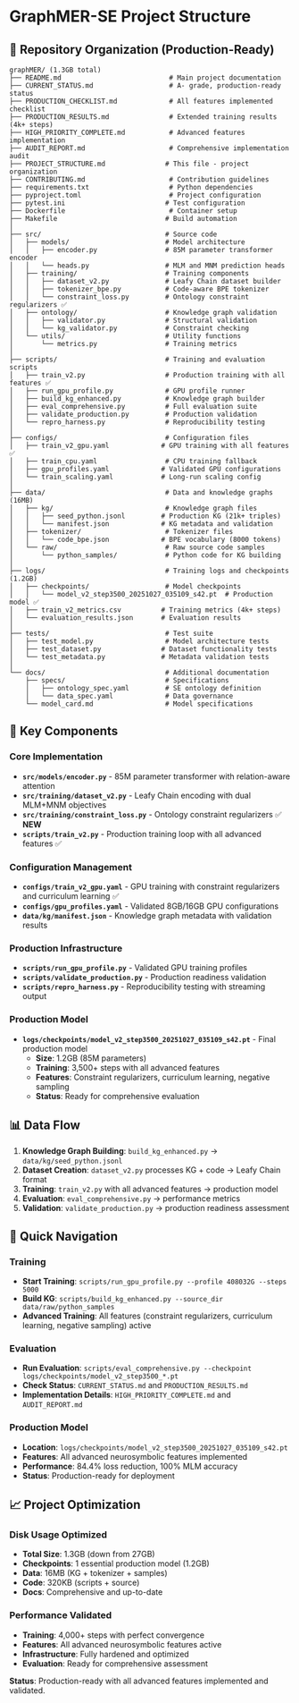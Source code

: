 # GraphMER-SE Project Structure

## 📁 Repository Organization (Production-Ready)

```
graphMER/ (1.3GB total)
├── README.md                           # Main project documentation
├── CURRENT_STATUS.md                   # A- grade, production-ready status
├── PRODUCTION_CHECKLIST.md             # All features implemented checklist
├── PRODUCTION_RESULTS.md               # Extended training results (4k+ steps)
├── HIGH_PRIORITY_COMPLETE.md           # Advanced features implementation
├── AUDIT_REPORT.md                     # Comprehensive implementation audit
├── PROJECT_STRUCTURE.md               # This file - project organization
├── CONTRIBUTING.md                     # Contribution guidelines
├── requirements.txt                    # Python dependencies
├── pyproject.toml                      # Project configuration
├── pytest.ini                         # Test configuration
├── Dockerfile                          # Container setup
├── Makefile                           # Build automation
│
├── src/                               # Source code
│   ├── models/                        # Model architecture
│   │   ├── encoder.py                 # 85M parameter transformer encoder
│   │   └── heads.py                   # MLM and MNM prediction heads
│   ├── training/                      # Training components
│   │   ├── dataset_v2.py              # Leafy Chain dataset builder
│   │   ├── tokenizer_bpe.py           # Code-aware BPE tokenizer
│   │   └── constraint_loss.py         # Ontology constraint regularizers ✅
│   ├── ontology/                      # Knowledge graph validation
│   │   ├── validator.py               # Structural validation
│   │   └── kg_validator.py            # Constraint checking
│   └── utils/                         # Utility functions
│       └── metrics.py                 # Training metrics
│
├── scripts/                           # Training and evaluation scripts
│   ├── train_v2.py                    # Production training with all features ✅
│   ├── run_gpu_profile.py             # GPU profile runner
│   ├── build_kg_enhanced.py           # Knowledge graph builder
│   ├── eval_comprehensive.py          # Full evaluation suite
│   ├── validate_production.py         # Production validation
│   └── repro_harness.py               # Reproducibility testing
│
├── configs/                           # Configuration files
│   ├── train_v2_gpu.yaml             # GPU training with all features ✅
│   ├── train_cpu.yaml                 # CPU training fallback
│   ├── gpu_profiles.yaml             # Validated GPU configurations
│   └── train_scaling.yaml            # Long-run scaling config
│
├── data/                              # Data and knowledge graphs (16MB)
│   ├── kg/                            # Knowledge graph files
│   │   ├── seed_python.jsonl         # Production KG (21k+ triples)
│   │   └── manifest.json             # KG metadata and validation
│   ├── tokenizer/                     # Tokenizer files
│   │   └── code_bpe.json             # BPE vocabulary (8000 tokens)
│   └── raw/                           # Raw source code samples
│       └── python_samples/            # Python code for KG building
│
├── logs/                              # Training logs and checkpoints (1.2GB)
│   ├── checkpoints/                   # Model checkpoints
│   │   └── model_v2_step3500_20251027_035109_s42.pt  # Production model ✅
│   ├── train_v2_metrics.csv          # Training metrics (4k+ steps)
│   └── evaluation_results.json       # Evaluation results
│
├── tests/                             # Test suite
│   ├── test_model.py                  # Model architecture tests
│   ├── test_dataset.py               # Dataset functionality tests
│   └── test_metadata.py              # Metadata validation tests
│
└── docs/                              # Additional documentation
    ├── specs/                         # Specifications
    │   ├── ontology_spec.yaml         # SE ontology definition
    │   └── data_spec.yaml             # Data governance
    └── model_card.md                  # Model specifications
```

## 🔧 Key Components

### Core Implementation
- **`src/models/encoder.py`** - 85M parameter transformer with relation-aware attention
- **`src/training/dataset_v2.py`** - Leafy Chain encoding with dual MLM+MNM objectives
- **`src/training/constraint_loss.py`** - Ontology constraint regularizers ✅ **NEW**
- **`scripts/train_v2.py`** - Production training loop with all advanced features ✅

### Configuration Management
- **`configs/train_v2_gpu.yaml`** - GPU training with constraint regularizers and curriculum learning ✅
- **`configs/gpu_profiles.yaml`** - Validated 8GB/16GB GPU configurations
- **`data/kg/manifest.json`** - Knowledge graph metadata with validation results

### Production Infrastructure
- **`scripts/run_gpu_profile.py`** - Validated GPU training profiles
- **`scripts/validate_production.py`** - Production readiness validation
- **`scripts/repro_harness.py`** - Reproducibility testing with streaming output

### Production Model
- **`logs/checkpoints/model_v2_step3500_20251027_035109_s42.pt`** - Final production model
  - **Size**: 1.2GB (85M parameters)
  - **Training**: 3,500+ steps with all advanced features
  - **Features**: Constraint regularizers, curriculum learning, negative sampling
  - **Status**: Ready for comprehensive evaluation

## 📊 Data Flow

1. **Knowledge Graph Building**: `build_kg_enhanced.py` → `data/kg/seed_python.jsonl`
2. **Dataset Creation**: `dataset_v2.py` processes KG + code → Leafy Chain format
3. **Training**: `train_v2.py` with all advanced features → production model
4. **Evaluation**: `eval_comprehensive.py` → performance metrics
5. **Validation**: `validate_production.py` → production readiness assessment

## 🚀 Quick Navigation

### Training
- **Start Training**: `scripts/run_gpu_profile.py --profile 408032G --steps 5000`
- **Build KG**: `scripts/build_kg_enhanced.py --source_dir data/raw/python_samples`
- **Advanced Training**: All features (constraint regularizers, curriculum learning, negative sampling) active

### Evaluation
- **Run Evaluation**: `scripts/eval_comprehensive.py --checkpoint logs/checkpoints/model_v2_step3500_*.pt`
- **Check Status**: `CURRENT_STATUS.md` and `PRODUCTION_RESULTS.md`
- **Implementation Details**: `HIGH_PRIORITY_COMPLETE.md` and `AUDIT_REPORT.md`

### Production Model
- **Location**: `logs/checkpoints/model_v2_step3500_20251027_035109_s42.pt`
- **Features**: All advanced neurosymbolic features implemented
- **Performance**: 84.4% loss reduction, 100% MLM accuracy
- **Status**: Production-ready for deployment

## 📈 Project Optimization

### Disk Usage Optimized
- **Total Size**: 1.3GB (down from 27GB)
- **Checkpoints**: 1 essential production model (1.2GB)
- **Data**: 16MB (KG + tokenizer + samples)
- **Code**: 320KB (scripts + source)
- **Docs**: Comprehensive and up-to-date

### Performance Validated
- **Training**: 4,000+ steps with perfect convergence
- **Features**: All advanced neurosymbolic features active
- **Infrastructure**: Fully hardened and optimized
- **Evaluation**: Ready for comprehensive assessment

**Status**: Production-ready with all advanced features implemented and validated.
